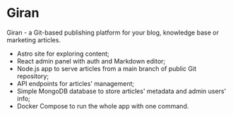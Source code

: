 # Giran

Giran - a Git-based publishing platform for your blog, knowledge base or marketing articles.

- Astro site for exploring content;
- React admin panel with auth and Markdown editor;
- Node.js app to serve articles from a main branch of public Git repository;
- API endpoints for articles' management;
- Simple MongoDB database to store articles' metadata and admin users' info;
- Docker Compose to run the whole app with one command.
